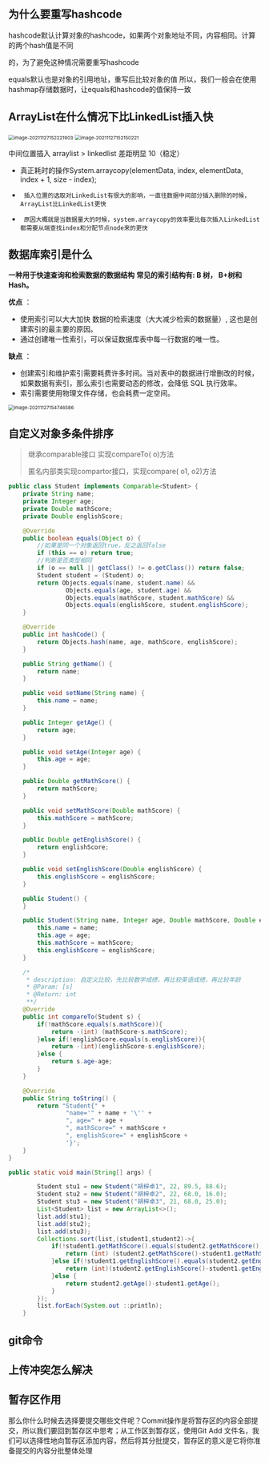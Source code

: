 ## 为什么要重写hashcode

hashcode默认计算对象的hashcode，如果两个对象地址不同，内容相同。计算的两个hash值是不同

的，为了避免这种情况需要重写hashcode

equals默认也是对象的引用地址，重写后比较对象的值
所以，我们一般会在使用hashmap存储数据时，让equals和hashcode的值保持一致



## ArrayList在什么情况下比LinkedList插入快

<img src="C:\Users\折腾的小飞\AppData\Roaming\Typora\typora-user-images\image-20211127152221903.png" alt="image-20211127152221903" style="zoom: 67%;" />

<img src="C:\Users\折腾的小飞\AppData\Roaming\Typora\typora-user-images\image-20211127152150221.png" alt="image-20211127152150221" style="zoom: 67%;" />

中间位置插入 arraylist > linkedlist 差距明显 10（稳定）

+ 真正耗时的操作System.arraycopy(elementData, index, elementData, index + 1, size - index);

 *      插入位置的选取对LinkedList有很大的影响，一直往数据中间部分插入删除的时候，ArrayList比LinkedList更快
 *      原因大概就是当数据量大的时候，system.arraycopy的效率要比每次插入LinkedList都需要从端查找index和分配节点node来的更快



## 数据库索引是什么

**一种用于快速查询和检索数据的数据结构** **常见的索引结构有: B 树， B+树和 Hash。**

**优点** ：

- 使用索引可以大大加快 数据的检索速度（大大减少检索的数据量）, 这也是创建索引的最主要的原因。
- 通过创建唯一性索引，可以保证数据库表中每一行数据的唯一性。

**缺点** ：

- 创建索引和维护索引需要耗费许多时间。当对表中的数据进行增删改的时候，如果数据有索引，那么索引也需要动态的修改，会降低 SQL 执行效率。
- 索引需要使用物理文件存储，也会耗费一定空间。

<img src="C:\Users\折腾的小飞\AppData\Roaming\Typora\typora-user-images\image-20211127154746586.png" alt="image-20211127154746586" style="zoom:67%;" />



## 自定义对象多条件排序

> 继承comparable接口 实现compareTo(<E> o)方法
>
> 匿名内部类实现compartor接口，实现compare(<E> o1,<E> o2)方法

```java
public class Student implements Comparable<Student> {
    private String name;
    private Integer age;
    private Double mathScore;
    private Double englishScore;

    @Override
    public boolean equals(Object o) {
        //如果是同一个对象返回true，反之返回false
        if (this == o) return true;
        //判断是否类型相同
        if (o == null || getClass() != o.getClass()) return false;
        Student student = (Student) o;
        return Objects.equals(name, student.name) &&
                Objects.equals(age, student.age) &&
                Objects.equals(mathScore, student.mathScore) &&
                Objects.equals(englishScore, student.englishScore);
    }

    @Override
    public int hashCode() {
        return Objects.hash(name, age, mathScore, englishScore);
    }

    public String getName() {
        return name;
    }

    public void setName(String name) {
        this.name = name;
    }

    public Integer getAge() {
        return age;
    }

    public void setAge(Integer age) {
        this.age = age;
    }

    public Double getMathScore() {
        return mathScore;
    }

    public void setMathScore(Double mathScore) {
        this.mathScore = mathScore;
    }

    public Double getEnglishScore() {
        return englishScore;
    }

    public void setEnglishScore(Double englishScore) {
        this.englishScore = englishScore;
    }

    public Student() {
    }

    public Student(String name, Integer age, Double mathScore, Double englishScore) {
        this.name = name;
        this.age = age;
        this.mathScore = mathScore;
        this.englishScore = englishScore;
    }

    /*
     * description: 自定义比较，先比较数学成绩，再比较英语成绩，再比较年龄
     * @Param: [s] 
     * @Return: int 
     **/
    @Override
    public int compareTo(Student s) {
        if(!mathScore.equals(s.mathScore)){
            return -(int) (mathScore-s.mathScore);
        }else if(!englishScore.equals(s.englishScore)){
            return -(int)(englishScore-s.englishScore);
        }else {
            return s.age-age;
        }
    }

    @Override
    public String toString() {
        return "Student{" +
                "name='" + name + '\'' +
                ", age=" + age +
                ", mathScore=" + mathScore +
                ", englishScore=" + englishScore +
                '}';
    }
}
```

```java
public static void main(String[] args) {

        Student stu1 = new Student("胡梓卓1", 22, 89.5, 88.6);
        Student stu2 = new Student("胡梓卓2", 22, 68.0, 16.0);
        Student stu3 = new Student("胡梓卓3", 21, 68.0, 25.0);
        List<Student> list = new ArrayList<>();
        list.add(stu1);
        list.add(stu2);
        list.add(stu3);
        Collections.sort(list,(student1,student2)->{
            if(!student1.getMathScore().equals(student2.getMathScore())){
                return (int) (student2.getMathScore()-student1.getMathScore());
            }else if(!student1.getEnglishScore().equals(student2.getEnglishScore())){
                return (int)(student2.getEnglishScore()-student1.getEnglishScore());
            }else {
                return student2.getAge()-student1.getAge();
            }
        });
        list.forEach(System.out ::println);
    }
```



## git命令



## 上传冲突怎么解决



## 暂存区作用

那么你什么时候去选择要提交哪些文件呢？Commit操作是将暂存区的内容全部提交，所以我们要回到暂存区中思考；从工作区到暂存区，使用Git Add 文件名，我们可以选择性地向暂存区添加内容，然后将其分批提交，暂存区的意义是它将你准备提交的内容分批整体处理

